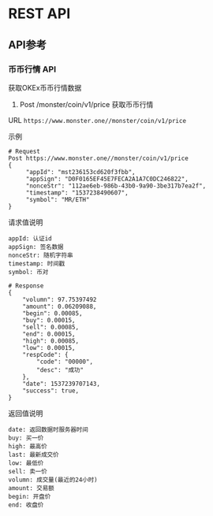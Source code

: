# REST API

## API参考  

### 币币行情 API 

获取OKEx币币行情数据  

1. Post /monster/coin/v1/price   获取币币行情

URL `https://www.monster.one//monster/coin/v1/price`	

示例	

```
# Request
Post https://www.monster.one//monster/coin/v1/price
{
     "appId": "mst236153cd620f3fbb",
     "appSign": "D0F0165EF45E7FECA2A1A7C0DC246822",
     "nonceStr": "112ae6eb-986b-43b0-9a90-3be317b7ea2f", 
     "timestamp": "1537238490607",
     "symbol": "MR/ETH"
}
```

请求值说明	

```
appId: 认证id
appSign: 签名数据
nonceStr: 随机字符串
timestamp: 时间戳
symbol: 币对
```

```
# Response
{
    "volumn": 97.75397492
    "amount": 0.06209088,
    "begin": 0.00085,
    "buy": 0.00015,
    "sell": 0.00085,
    "end": 0.00015,
    "high": 0.00085,
    "low": 0.00015,
    "respCode": {
        "code": "00000",
        "desc": "成功"
    },
    "date": 1537239707143,
    "success": true,
}
```

返回值说明	

```
date: 返回数据时服务器时间
buy: 买一价
high: 最高价
last: 最新成交价
low: 最低价
sell: 卖一价
volumn: 成交量(最近的24小时)
amount: 交易额
begin: 开盘价
end: 收盘价
```
